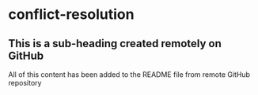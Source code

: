 # conflict-resolution

## This is a sub-heading created remotely on GitHub

All of this content has been added to the README file from remote GitHub repository
